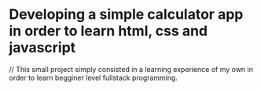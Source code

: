 # Developing a simple calculator app in order to learn html, css and javascript
// This small project simply consisted in a learning experience of my own in order to learn begginer level fullstack programming.
